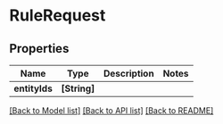 # RuleRequest

## Properties
Name | Type | Description | Notes
------------ | ------------- | ------------- | -------------
**entityIds** | **[String]** |  | 

[[Back to Model list]](../README.md#documentation-for-models) [[Back to API list]](../README.md#documentation-for-api-endpoints) [[Back to README]](../README.md)


